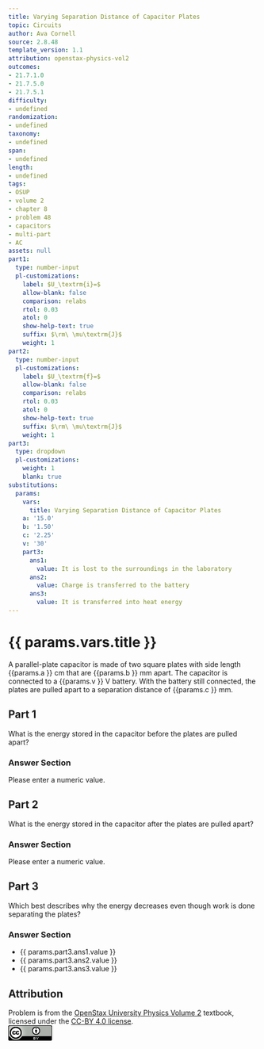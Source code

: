 ```yaml
---
title: Varying Separation Distance of Capacitor Plates
topic: Circuits
author: Ava Cornell
source: 2.8.48
template_version: 1.1
attribution: openstax-physics-vol2
outcomes:
- 21.7.1.0
- 21.7.5.0
- 21.7.5.1
difficulty:
- undefined
randomization:
- undefined
taxonomy:
- undefined
span:
- undefined
length:
- undefined
tags:
- OSUP
- volume 2
- chapter 8
- problem 48
- capacitors
- multi-part
- AC
assets: null
part1:
  type: number-input
  pl-customizations:
    label: $U_\textrm{i}=$
    allow-blank: false
    comparison: relabs
    rtol: 0.03
    atol: 0
    show-help-text: true
    suffix: $\rm\ \mu\textrm{J}$
    weight: 1
part2:
  type: number-input
  pl-customizations:
    label: $U_\textrm{f}=$
    allow-blank: false
    comparison: relabs
    rtol: 0.03
    atol: 0
    show-help-text: true
    suffix: $\rm\ \mu\textrm{J}$
    weight: 1
part3:
  type: dropdown
  pl-customizations:
    weight: 1
    blank: true
substitutions:
  params:
    vars:
      title: Varying Separation Distance of Capacitor Plates
    a: '15.0'
    b: '1.50'
    c: '2.25'
    v: '30'
    part3:
      ans1:
        value: It is lost to the surroundings in the laboratory
      ans2:
        value: Charge is transferred to the battery
      ans3:
        value: It is transferred into heat energy
---
```

# {{ params.vars.title }}
A parallel-plate capacitor is made of two square plates with side length {{params.a }} $\textrm{ cm}$ that are {{params.b }} $\textrm{ mm}$ apart. The capacitor is connected to a {{params.v }} $\textrm{ V}$ battery. With the battery still connected, the plates are pulled apart to a separation distance of {{params.c }} $\textrm{ mm}$.

## Part 1

What is the energy stored in the capacitor before the plates are pulled apart?

### Answer Section

Please enter a numeric value.

## Part 2

What is the energy stored in the capacitor after the plates are pulled apart?

### Answer Section

Please enter a numeric value.

## Part 3

Which best describes why the energy decreases even though work is done separating the plates?

### Answer Section

- {{ params.part3.ans1.value }}
- {{ params.part3.ans2.value }}
- {{ params.part3.ans3.value }}

## Attribution

Problem is from the [OpenStax University Physics Volume 2](https://openstax.org/details/books/university-physics-volume-2) textbook, licensed under the [CC-BY 4.0 license](https://creativecommons.org/licenses/by/4.0/).<br>![Image representing the Creative Commons 4.0 BY license.](https://raw.githubusercontent.com/firasm/bits/master/by.png)
